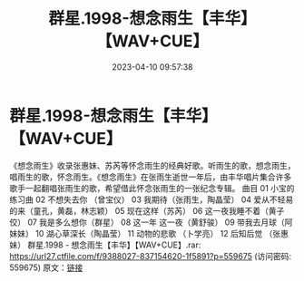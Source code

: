 ﻿---
title: 群星.1998-想念雨生【丰华】【WAV+CUE】
date: 2023-04-10 09:57:38
categories: WAV车载音乐、镜像
tags: 华语中文
---
# 群星.1998-想念雨生【丰华】【WAV+CUE】

《想念雨生》收录张惠妹、苏芮等怀念雨生的经典好歌。听雨生的歌，想念雨生，唱雨生的歌，怀念雨生。《想念雨生》在张雨生逝世一年后，由丰华唱片集合许多歌手一起翻唱张雨生的歌，希望借此怀念张雨生的一张纪念专辑。
曲目
01 小宝的练习曲
02 不想失去你 （曾宝仪）
03 我期待（张雨生，陶晶莹）
04 爱从不轻易的来（童孔，黄磊，林志颖）
05 现在这样（苏芮）
06 这一夜我睡不着（黄子佼）
07 我是多么想你（群星）
08 这一年 这一夜（黄舒骏）
09 带我去月球（阿妹妹）
10 湖心草深长（陶晶莹）
11 动物的悲歌 （卜学亮）
12 后知后觉 （张惠妹）
群星.1998 - 想念雨生【丰华】【WAV+CUE】.rar: https://url27.ctfile.com/f/9388027-837154620-1f5891?p=559675
(访问密码: 559675)
原文：[链接](https://blog.sina.com.cn/s/blog_1647c7e76010311dv.html)